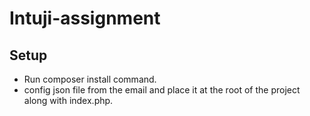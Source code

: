 # Intuji-assignment
## Setup
* Run composer install command.
* config json file from the email and place it at the root of the project along with index.php.
